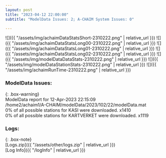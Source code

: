 ```yaml
---
layout: post
title: "2023-04-12 22:00:00"
subtitle: "ModelData Issues: 2; A-CHAIM System Issues: 0"

---
```


![]({{ "/assets/img/achaimDataStatsShort-2310222.png" | relative_url }})
![]({{ "/assets/img/achaimDataStatsLong00-2310222.png" | relative_url }})
![]({{ "/assets/img/achaimDataStatsLong01-2310222.png" | relative_url }})
![]({{ "/assets/img/achaimDataStatsLong02-2310222.png" | relative_url }})
![]({{ "/assets/img/modelDataDataStats-2310222.png" | relative_url }})
![]({{ "/assets/img/modelDataStationStats-2310222.png" | relative_url }})
![]({{ "/assets/img/achaimRunTime-2310222.png" | relative_url }})


### ModelData Issues:  
  
{: .box-warning}  
 ModelData report for 12-Apr-2023 22:15:09   
 /home2/achaim1/A-CHAIM/modelData/2023/102/22/modelData.mat   
 0% of all possible stations for KASI were downloaded. x1410   
 0% of all possible stations for KARTVERKET were downloaded. x1119   
  


### Logs:  
  
{: .box-note}  
[Logs.zip]({{ "/assets/other/logs.zip" | relative_url }})  
[Log Info]({{ "/logInfo" | relative_url }})  
